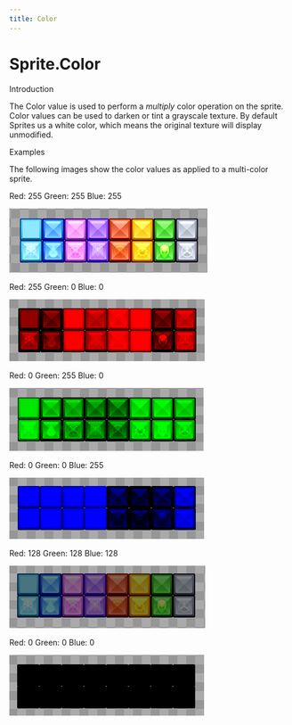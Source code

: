 ```yaml
---
title: Color
---
```


# Sprite.Color

Introduction

The Color value is used to perform a _multiply_ color operation on the sprite. Color values can be used to darken or tint a grayscale texture. By default Sprites us a white color, which means the original texture will display unmodified.

Examples

The following images show the color values as applied to a multi-color sprite.

Red: 255 Green: 255 Blue: 255

![](../../.gitbook/assets/WhiteColorGum.png)

Red: 255 Green: 0 Blue: 0

![](../../.gitbook/assets/RedColorGum.png)

Red: 0 Green: 255 Blue: 0

![](../../.gitbook/assets/GreenColorGum.png)

Red: 0 Green: 0 Blue: 255

![](../../.gitbook/assets/BlueColorGum.png)

Red: 128 Green: 128 Blue: 128

![](../../.gitbook/assets/DarkColorGum.png)

Red: 0 Green: 0 Blue: 0

![](../../.gitbook/assets/BlackColorGum.png)

